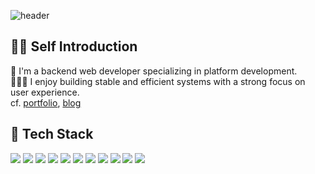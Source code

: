 ![header](https://capsule-render.vercel.app/api?type=waving&height=60&color=0:EEFF00,100:a82da8&text="Passionate%20About%20Creating%20Fun%20and%20Engaging%20Experiences."&reversal=false&section=footer&fontColor=808080&fontAlignY=30&fontSize=20&animation=fadeIn)
## 👍🏻 Self Introduction
🦖 I'm a backend web developer specializing in platform development.  
🏋🏻‍♂️ I enjoy building stable and efficient systems with a strong focus on user experience.  
cf. [portfolio](https://nohdonggyeong.github.io/), [blog](https://velog.io/@ehdrud1129/posts)
</br>
## 🌸 Tech Stack
<img src="https://img.shields.io/badge/JAVA-FFFFFF?style=flat-square&logo=openjdk&logoColor=FF7300"/>  <img src="https://img.shields.io/badge/Spring Boot-FFFFFF?style=flat-square&logo=springboot&logoColor=6DB33F"/>  <img src="https://img.shields.io/badge/Python-FFFFFF?style=flat-square&logo=python&logoColor=3776AB"/>  <img src="https://img.shields.io/badge/Django-FFFFFF?style=flat-square&logo=django&logoColor=092E20"/>  <img src="https://img.shields.io/badge/PostgreSQL-FFFFFF?style=flat-square&logo=postgresql&logoColor=4169E1"/>  <img src="https://img.shields.io/badge/MariaDB-FFFFFF?style=flat-square&logo=mariadbfoundation&logoColor=003545"/>  <img src="https://img.shields.io/badge/Elasticsearch-FFFFFF?style=flat-square&logo=elasticsearch&logoColor=yellow"/>  <img src="https://img.shields.io/badge/Apache Kafka-FFFFFF?style=flat-square&logo=apachekafka&logoColor=231F20"/>  <img src="https://img.shields.io/badge/Jenkins-FFFFFF?style=flat-square&logo=jenkins&logoColor=D24939"/>  <img src="https://img.shields.io/badge/Docker Compose-FFFFFF?style=flat-square&logo=docker&logoColor=2496ED"/>  <img src="https://img.shields.io/badge/Kubernetes-FFFFFF?style=flat-square&logo=kubernetes&logoColor=326CE5"/>
<!--[![Solved.ac 프로필](http://mazassumnida.wtf/api/mini/generate_badge?boj=ehdrud1129)](https://solved.ac/ehdrud1129)-->

<!-- https://simpleicons.org-->

<!--
![Anurag's GitHub stats](https://github-readme-stats.vercel.app/api?username=nohdonggyeong&show_icons=true&theme=radical)
-->

<!--
**nohdonggyeong/nohdonggyeong** is a ✨ _special_ ✨ repository because its `README.md` (this file) appears on your GitHub profile.
Here are some ideas to get you started:
- 🔭 I’m currently working on ...
- 🌱 I’m currently learning ...
- 👯 I’m looking to collaborate on ...
- 🤔 I’m looking for help with ...
- 💬 Ask me about ...
- 📫 How to reach me: ...
- 😄 Pronouns: ...
- ⚡ Fun fact: ...
-->
